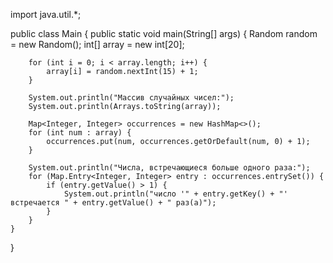 import java.util.*;

public class Main {
    public static void main(String[] args) {
        Random random = new Random();
        int[] array = new int[20];

        for (int i = 0; i < array.length; i++) {
            array[i] = random.nextInt(15) + 1;
        }

        System.out.println("Массив случайных чисел:");
        System.out.println(Arrays.toString(array));

        Map<Integer, Integer> occurrences = new HashMap<>();
        for (int num : array) {
            occurrences.put(num, occurrences.getOrDefault(num, 0) + 1);
        }

        System.out.println("Числа, встречающиеся больше одного раза:");
        for (Map.Entry<Integer, Integer> entry : occurrences.entrySet()) {
            if (entry.getValue() > 1) {
                System.out.println("число '" + entry.getKey() + "' встречается " + entry.getValue() + " раз(a)");
            }
        }
    }
}
